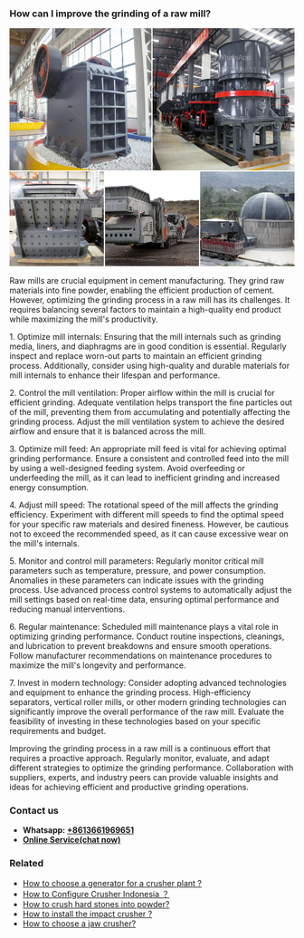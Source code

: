<h3>How can I improve the grinding of a raw mill?</h3><img src='1701744935.jpg' alt=''><p>Raw mills are crucial equipment in cement manufacturing. They grind raw materials into fine powder, enabling the efficient production of cement. However, optimizing the grinding process in a raw mill has its challenges. It requires balancing several factors to maintain a high-quality end product while maximizing the mill's productivity.</p><p>1. Optimize mill internals: Ensuring that the mill internals such as grinding media, liners, and diaphragms are in good condition is essential. Regularly inspect and replace worn-out parts to maintain an efficient grinding process. Additionally, consider using high-quality and durable materials for mill internals to enhance their lifespan and performance.</p><p>2. Control the mill ventilation: Proper airflow within the mill is crucial for efficient grinding. Adequate ventilation helps transport the fine particles out of the mill, preventing them from accumulating and potentially affecting the grinding process. Adjust the mill ventilation system to achieve the desired airflow and ensure that it is balanced across the mill.</p><p>3. Optimize mill feed: An appropriate mill feed is vital for achieving optimal grinding performance. Ensure a consistent and controlled feed into the mill by using a well-designed feeding system. Avoid overfeeding or underfeeding the mill, as it can lead to inefficient grinding and increased energy consumption.</p><p>4. Adjust mill speed: The rotational speed of the mill affects the grinding efficiency. Experiment with different mill speeds to find the optimal speed for your specific raw materials and desired fineness. However, be cautious not to exceed the recommended speed, as it can cause excessive wear on the mill's internals.</p><p>5. Monitor and control mill parameters: Regularly monitor critical mill parameters such as temperature, pressure, and power consumption. Anomalies in these parameters can indicate issues with the grinding process. Use advanced process control systems to automatically adjust the mill settings based on real-time data, ensuring optimal performance and reducing manual interventions.</p><p>6. Regular maintenance: Scheduled mill maintenance plays a vital role in optimizing grinding performance. Conduct routine inspections, cleanings, and lubrication to prevent breakdowns and ensure smooth operations. Follow manufacturer recommendations on maintenance procedures to maximize the mill's longevity and performance.</p><p>7. Invest in modern technology: Consider adopting advanced technologies and equipment to enhance the grinding process. High-efficiency separators, vertical roller mills, or other modern grinding technologies can significantly improve the overall performance of the raw mill. Evaluate the feasibility of investing in these technologies based on your specific requirements and budget.</p><p>Improving the grinding process in a raw mill is a continuous effort that requires a proactive approach. Regularly monitor, evaluate, and adapt different strategies to optimize the grinding performance. Collaboration with suppliers, experts, and industry peers can provide valuable insights and ideas for achieving efficient and productive grinding operations.</p><h3>Contact us</h3><ul><li><strong>Whatsapp:&nbsp;<a href="https://wa.me/8613661969651">+8613661969651</a></strong></li><li><a href="https://swt.shibang-china.com/?git&amp;zhl&amp;How can I improve the grinding of a raw mill"><strong>Online Service(chat now)</strong></a></li></ul><h3>Related</h3><ul><li><a href='How to choose a generator for a crusher plant .md'>How to choose a generator for a crusher plant ?</a></li><li><a href='How to Configure Crusher Indonesia ？.md'>How to Configure Crusher Indonesia ？</a></li><li><a href='How to crush hard stones into powder.md'>How to crush hard stones into powder?</a></li><li><a href='How to install the impact crusher .md'>How to install the impact crusher ?</a></li><li><a href='How to choose a jaw crusher.md'>How to choose a jaw crusher?</a></li></ul>
